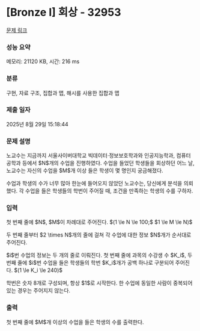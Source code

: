 # [Bronze I] 회상 - 32953 

[문제 링크](https://www.acmicpc.net/problem/32953) 

### 성능 요약

메모리: 21120 KB, 시간: 216 ms

### 분류

구현, 자료 구조, 집합과 맵, 해시를 사용한 집합과 맵

### 제출 일자

2025년 8월 29일 15:18:44

### 문제 설명

<p>노교수는 지금까지 서울사이버대학교 빅데이터·정보보호학과와 인공지능학과, 컴퓨터공학과 등에서 $N$개의 수업을 진행하였다. 수업을 들었던 학생들을 회상하던 어느 날, 노교수는 자신의 수업을 $M$개 이상 들은 학생이 몇 명인지 궁금해졌다. </p>

<p>수업과 학생의 수가 너무 많아 한눈에 들어오지 않았던 노교수는, 당신에게 분석을 의뢰했다. 각 수업을 들은 학생들의 학번이 주어질 때, 조건을 만족하는 학생의 수를 구하자.</p>

### 입력 

 <p>첫 번째 줄에 $N$, $M$이 차례대로 주어진다. $(1 \le N \le 100;$ $1 \le M \le N)$ </p>

<p>두 번째 줄부터 $2 \times N$개의 줄에 걸쳐 각 수업에 대한 정보 $N$개가 순서대로 주어진다.</p>

<p>$i$번 수업의 정보는 두 개의 줄로 이뤄진다. 첫 번째 줄에 과목의 수강생 수 $K_i$, 두 번째 줄에 $i$번 수업을 들은 학생들의 학번 $K_i$개가 공백 하나로 구분되어 주어진다. $(1 \le K_i \le 240)$ </p>

<p>학번은 숫자 8개로 구성되며, 항상 $1$로 시작한다. 한 수업에 동일한 사람이 중복되어 있는 경우는 주어지지 않는다.</p>

### 출력 

 <p>첫 번째 줄에 $M$개 이상의 수업을 들은 학생의 수를 출력한다.</p>

